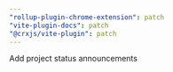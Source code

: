 ```yaml
---
"rollup-plugin-chrome-extension": patch
"vite-plugin-docs": patch
"@crxjs/vite-plugin": patch
---
```


Add project status announcements

